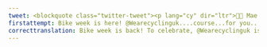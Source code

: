 ```yaml
---
tweet: <blockquote class="twitter-tweet"><p lang="cy" dir="ltr">🚴🏼 Mae Wythnos y Beic yn ôl! 🚴🏼‍♀️ I ddathlu, mae <a href="https://twitter.com/WeAreCyclingUK?ref_src=twsrc%5Etfw">@WeAreCyclingUK</a> yn cynnal cyfres o ddigwyddiadau hwyliog ar-lein i chi gymryd rhan yn lleol ac yn ddiogel yn rhan o’ch ymarfer dyddiol. Am ragor o wybodaeth, ewch i <a href="https://t.co/pOsglIJ9TV">https://t.co/pOsglIJ9TV</a> <a href="https://twitter.com/hashtag/CadwCymrunDdiogel?src=hash&amp;ref_src=twsrc%5Etfw">#CadwCymrunDdiogel</a> <a href="https://t.co/kOiZAhihPj">pic.twitter.com/kOiZAhihPj</a></p>&mdash; Cyngor Caerdydd (@cyngorcaerdydd) <a href="https://twitter.com/cyngorcaerdydd/status/1269162302319857665?ref_src=twsrc%5Etfw">June 6, 2020</a></blockquote> <script async src="https://platform.twitter.com/widgets.js" charset="utf-8"></script>
firstattempt: Bike week is here! @Wearecyclinguk....course...for you....fun...safe... daily practice To..come to orlo.uk/Sbs2r  KeepWalesSafe
correcttranslation: Bike week is back! To celebrate, @Wearecyclinguk is running a series of fun online events for you to take part locally and safely as part of your daily practice. For more information, visit....
---
```








